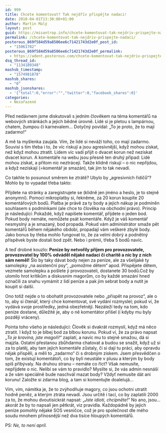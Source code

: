 ```yaml
---
id: 999
title: Chcete komentovat? Tak nejdřív přispějte nadaci!
date: 2010-04-01T13:30:00+01:00
author: Martin Malý
layout: post
guid: https://misantrop.info/chcete-komentovat-tak-nejdriv-prispejte-nadaci/
permalink: /chcete-komentovat-tak-nejdriv-prispejte-nadaci/
posterous_869f584d59a8506ee6c71421743d2e0f_post_id:
  - "15061782"
posterous_869f584d59a8506ee6c71421743d2e0f_permalink:
  - https://adent.posterous.com/chcete-komentovat-tak-nejdriv-prispejte-nadac
dsq_thread_id:
  - "1134180348"
mashsb_timestamp:
  - "1574981878"
mashsb_shares:
  - "0"
mashsb_jsonshares:
  - '{"total":0,"error":"","twitter":0,"facebook_shares":0}'
categories:
  - Nezařazené
---
```

Před ned&aacute;vnem jsme diskutovali s jedn&iacute;m člověkem na t&eacute;ma koment&aacute;řů na webov&yacute;ch str&aacute;nk&aacute;ch a jejich bědn&eacute; &uacute;rovně. Lid&eacute; si je pletou s lamp&aacute;rnou, chatem, žumpou či karnevalem&#8230; Dotyčn&yacute; pov&iacute;dal: &#8222;To je proto, že to maj&iacute; zadarmo!&#8220;

A mě ta my&scaron;lenka zaujala. V&iacute;m, že lid&eacute; si nev&aacute;ž&iacute; toho, co maj&iacute; zadarmo. Souvis&iacute; s t&iacute;m třeba i to, že v&iacute;c riskuj&iacute; a jsou agresivněj&scaron;&iacute;, když mohou z&iacute;skat, než když mohou ztratit. Lidem v&iacute;c vad&iacute; přij&iacute;t o dvacet korun než nez&iacute;skat dvacet korun. A koment&aacute;ře na webu jsou přesně ten druh&yacute; př&iacute;pad: Lid&eacute; mohou z&iacute;skat, a přitom nic neztr&aacute;cej&iacute;. Takže klidně riskuj&iacute; &#8211; o nic nepřijdou, a když nez&iacute;skaj&iacute; (=koment&aacute;ř je smaz&aacute;n), tak jim to tak nevad&iacute;.

Co takhle to posunout směrem ke ztr&aacute;tě? Ubylo by &#8222;agresivn&iacute;ch řidičů&#8220;? Mohlo by to vypadat třeba takto:

Přijdete na str&aacute;nky a zaregistrujete se (klidně jen jm&eacute;no a heslo, je to stejně anonymn&iacute;). Pomoc&iacute; mikroplatby si, řekněme, za 20 korun koup&iacute;te 20 koment&aacute;řov&yacute;ch bodů. Platba je pr&aacute;vě za ty body a jejich n&aacute;kup je podm&iacute;něn souhlasem s podm&iacute;nkami (ale chce to člověka na obchodn&iacute; pr&aacute;vo). Princip je n&aacute;sleduj&iacute;c&iacute;: Pokažd&eacute;, když nap&iacute;&scaron;ete koment&aacute;ř, přijdete o jeden bod. Pokud body nem&aacute;te, nemůžete ps&aacute;t koment&aacute;ře. Když je v&aacute;&scaron; koment&aacute;ř nesmysln&yacute; a je smazan&yacute;, bod propad&aacute;. Pokud v&aacute;m administr&aacute;tor smaže pět koment&aacute;řů během nějak&eacute;ho obdob&iacute;, propadaj&iacute; v&aacute;m ve&scaron;ker&eacute; zbyl&eacute; body. Jako bonus by třeba mohlo fungovat to, že za velmi dobr&yacute; a podnětn&yacute; př&iacute;spěvek byste dostali bod zpět. Nebo i pr&eacute;mii, třeba 5 bodů nav&iacute;c.

A teď drobn&eacute; kouzlo: **Pen&iacute;ze by netvořily př&iacute;jem pro provozovatele, provozovatel by 100% odv&aacute;děl nějak&eacute; nadaci či charitě a nic by z nich s&aacute;m neměl!** &Scaron;lo by taky d&aacute;vat body nejen za pen&iacute;ze, ale za v&scaron;elijak&eacute; ty samolepky &#8222;na asistenčn&iacute; psy&#8220;, &#8222;pomožme dětem&#8220; apod. Přispějete dětem, vezmete samolepku a po&scaron;lete ji provozovateli, dostanete 30 bodů.Což by ulomilo hrot kritikům a diskusn&iacute;m magorům, co by každ&eacute; smaz&aacute;n&iacute; hned označili za snahu vym&aacute;mit z lid&iacute; pen&iacute;ze a pak jim sebrat body a nutit je koupit si dal&scaron;&iacute;.

Ono totiž nejde o to obohatit provozovatele nebo &#8222;přispět na provoz&#8220;, ale o to, aby si čten&aacute;ř, kter&yacute; chce komentovat, sv&eacute; vyd&aacute;n&iacute; rozmyslel; pokud v&iacute;, že vyd&aacute;v&aacute; svoje prostředky, jedn&aacute; obezřetněji. Nez&aacute;lež&iacute; tedy na tom, kdo pen&iacute;ze dostane, důležit&eacute; je, aby o ně koment&aacute;tor při&scaron;el (i kdyby mu byly později vr&aacute;ceny).

Pointa toho v&scaron;eho je n&aacute;sleduj&iacute;c&iacute;: Člověk si dvakr&aacute;t rozmysl&iacute;, když m&aacute; něco ztratit. I když to je blbej bod za blbou korunu. Pokud v&iacute;, že za pr&aacute;vo napsat &#8222;_To je kravina, jste magoři!_&#8220; zaplat&iacute;, a nav&iacute;c mu to stejně smažou, d&aacute; si majzla. Ostatn&iacute; přestanou zbůhdarma chatovat a budou se snažit, když už si za to platěj, aby tam jejich koment&aacute;ře zůstaly, či si daj&iacute; tu pr&aacute;ci, aby opravdu nějak přispěli, a měli to &#8222;zadarmo&#8220; či s drobn&yacute;m ziskem. Jsem přesvědčen o tom, že existuj&iacute; koment&aacute;toři, co by byli neust&aacute;le v plusu a kter&yacute;m by body sp&iacute;&scaron; přib&yacute;valy. Na druhou stranu &#8211; nem&aacute;te co ř&iacute;ct? V&scaron;ak nemus&iacute;te, nepřijdete o nic. Nel&iacute;b&iacute; se v&aacute;m to pravidlo? Mysl&iacute;te si, že v&aacute;s admin nesn&aacute;&scaron;&iacute; a že v&aacute;m speci&aacute;lně bude naschv&aacute;l mazat body? Vždyť nemus&iacute;te d&aacute;t ani korunu! Založte si zdarma blog, a tam si komentujte doaleluj&aacute;&#8230;

V&iacute;m, v&iacute;m, n&aacute;mitka je, že to zv&yacute;hodňuje magory, co jsou ochotni utratit hodně peněz, a kter&yacute;m ztr&aacute;ta nevad&iacute;. Jsou určitě i tac&iacute;, co by zaplatili 2000 za to, že mohou dvoutis&iacute;ckr&aacute;t napsat: &#8222;_Jste idioti, chc&iacute;pněte!_&#8220; No ano, jsou&#8230; akor&aacute;t že by to napsali jen pětkr&aacute;t, viz pravidla. Každop&aacute;dně by jejich pen&iacute;ze pomohly nějak&eacute; SOS vesničce, což je pro společnost dle m&eacute;ho soudu mnohem př&iacute;nosněj&scaron;&iacute; než dva tis&iacute;ce hloup&yacute;ch koment&aacute;řů.

PS: _Ne, to nen&iacute; apr&iacute;l._